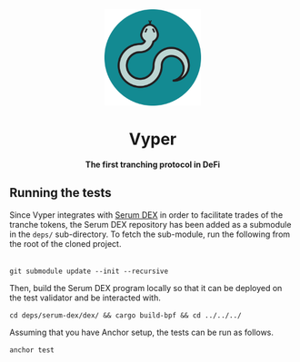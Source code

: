 <div align="center">
  <img height="170x" src="https://github.com/vyper-protocol/branding/blob/main/medium-logo.png" />

  <h1>Vyper</h1>

  <p>
    <strong>The first tranching protocol in DeFi</strong>
  </p>

  <div align="left">
  <h2>Running the tests</h2>  
    Since Vyper integrates with <a href="https://github.com/project-serum/serum-dex">Serum DEX</a> in order to facilitate trades of the tranche tokens, the Serum DEX repository has been added as a submodule in the <code>deps/</code> sub-directory. To fetch the sub-module, run the following from the root of the cloned project.<br><br>
    
    git submodule update --init --recursive
   
   Then, build the Serum DEX program locally so that it can be deployed on the test validator and be interacted with.<br>
    
    cd deps/serum-dex/dex/ && cargo build-bpf && cd ../../../
    
   Assuming that you have Anchor setup, the tests can be run as follows.
    
    anchor test
  </div>

</div>
